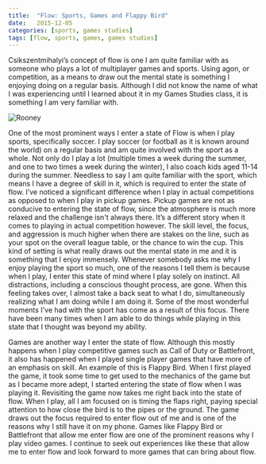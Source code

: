 ```yaml
---
title:  "Flow: Sports, Games and Flappy Bird"
date:   2015-12-05
categories: [sports, games studies]
tags: [flow, sports, games, games studies]
---
```


Csikszentmihalyi’s concept of flow is one I am quite familiar with as someone who plays a lot of multiplayer games and sports. Using agon, or competition, as a means to draw out the mental state is something I enjoying doing on a regular basis. Although I did not know the name of what I was experiencing until I learned about it in my Games Studies class, it is something I am very familiar with.

![Rooney](https://gamnwachdev.files.wordpress.com/2015/12/pa-10177687.jpg?w=1300&h=832&crop=1 "Wayne Rooney Bicycle Kick")

One of the most prominent ways I enter a state of Flow is when I play sports, specifically soccer. I play soccer (or football as it is known around the world) on a regular basis and am quite involved with the sport as a whole. Not only do I play a lot (multiple times a week during the summer, and one to two times a week during the winter), I also coach kids aged 11-14 during the summer. Needless to say I am quite familiar with the sport, which means I have a degree of skill in it, which is required to enter the state of flow. I’ve noticed a significant difference when I play in actual competitions as opposed to when I play in pickup games. Pickup games are not as conducive to entering the state of flow, since the atmosphere is much more relaxed and the challenge isn't always there. It’s a different story when it comes to playing in actual competition however. The skill level, the focus, and aggression is much higher when there are stakes on the line, such as your spot on the overall league table, or the chance to win the cup. This kind of setting is what really draws out the mental state in me and it is something that I enjoy immensely. Whenever somebody asks me why I enjoy playing the sport so much, one of the reasons I tell them is because when I play, I enter this state of mind where I play solely on instinct. All distractions, including a conscious thought process, are gone. When this feeling takes over, I almost take a back seat to what I do, simultaneously realizing what I am doing while I am doing it. Some of the most wonderful moments I've had with the sport has come as a result of this focus. There have been many times when I am able to do things while playing in this state that I thought was beyond my ability.

Games are another way I enter the state of flow. Although this mostly happens when I play competitive games such as Call of Duty or Battlefront, it also has happened when I played single player games that have more of an emphasis on skill. An example of this is Flappy Bird. When I first played the game, it took some time to get used to the mechanics of the game but as I became more adept, I started entering the state of flow when I was playing it. Revisiting the game now takes me right back into the state of flow. When I play, all I am focused on is timing the flaps right, paying special attention to how close the bird is to the pipes or the ground. The game draws out the focus required to enter flow out of me and is one of the reasons why I still have it on my phone. Games like Flappy Bird or Battlefront that allow me enter flow are one of the prominent reasons why I play video games. I continue to seek out experiences like these that allow me to enter flow and look forward to more games that can bring about flow.
